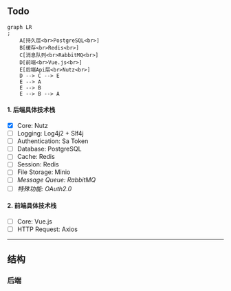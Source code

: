 ## Todo

```mermaid
graph LR
;
    A[持久层<br>PostgreSQL<br>]
    B[缓存<br>Redis<br>]
    C[消息队列<br>RabbitMQ<br>]
    D[前端<br>Vue.js<br>]
    E[后端Api层<br>Nutz<br>]
    D --> C --> E
    E --> A
    E --> B
    E --> B --> A
```

#### 1. 后端具体技术栈

- [x] Core: Nutz
- [ ] Logging: Log4j2 + Slf4j
- [ ] Authentication: Sa Token
- [ ] Database: PostgreSQL
- [ ] Cache: Redis
- [ ] Session: Redis
- [ ] File Storage: Minio
- [ ] *Message Queue: RabbitMQ*
- [ ] *特殊功能: OAuth2.0*

#### 2. 前端具体技术栈

- [ ] Core: Vue.js
- [ ] HTTP Request: Axios

---

## 结构

### 后端
